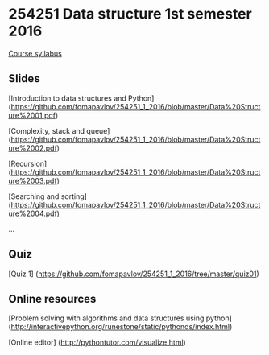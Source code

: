 # 254251 Data structure 1st semester 2016 

[Course syllabus](https://github.com/fomapavlov/254251_1_2016/blob/master/syllabus_59_1_254251.pdf)

## Slides
[Introduction to data structures and Python] (https://github.com/fomapavlov/254251_1_2016/blob/master/Data%20Structure%2001.pdf)

[Complexity, stack and queue] (https://github.com/fomapavlov/254251_1_2016/blob/master/Data%20Structure%2002.pdf)

[Recursion] (https://github.com/fomapavlov/254251_1_2016/blob/master/Data%20Structure%2003.pdf)

[Searching and sorting] (https://github.com/fomapavlov/254251_1_2016/blob/master/Data%20Structure%2004.pdf)

...

## Quiz
[Quiz 1] (https://github.com/fomapavlov/254251_1_2016/tree/master/quiz01)

## Online resources
[Problem solving with algorithms and data structures using python] (http://interactivepython.org/runestone/static/pythonds/index.html)

[Online editor] (http://pythontutor.com/visualize.html)

